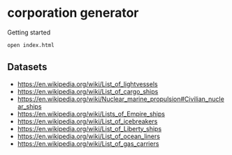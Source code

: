 # corporation generator

Getting started
```bash
open index.html
```

## Datasets

- https://en.wikipedia.org/wiki/List_of_lightvessels
- https://en.wikipedia.org/wiki/List_of_cargo_ships
- https://en.wikipedia.org/wiki/Nuclear_marine_propulsion#Civilian_nuclear_ships
- https://en.wikipedia.org/wiki/Lists_of_Empire_ships
- https://en.wikipedia.org/wiki/List_of_icebreakers
- https://en.wikipedia.org/wiki/List_of_Liberty_ships
- https://en.wikipedia.org/wiki/List_of_ocean_liners
- https://en.wikipedia.org/wiki/List_of_gas_carriers
